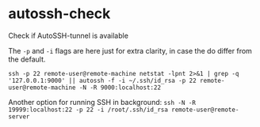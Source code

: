 # autossh-check
Check if AutoSSH-tunnel is available

The `-p` and `-i` flags are here just for extra clarity, in case the do differ from the default.

`ssh -p 22 remote-user@remote-machine netstat -lpnt 2>&1 | grep -q '127.0.0.1:9000' || autossh -f -i ~/.ssh/id_rsa -p 22 remote-user@remote-machine -N -R 9000:localhost:22`

Another option for running SSH in background:
`ssh -N -R 19999:localhost:22 -p 22 -i /root/.ssh/id_rsa remote-user@remote-server`
